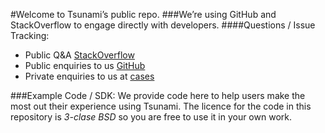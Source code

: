 #Welcome to Tsunami’s public repo.
###We’re using GitHub and StackOverflow to engage directly with developers.
####Questions / Issue Tracking:
* Public Q&A [StackOverflow](http://stackoverflow.com/questions/tagged/tsunami)
* Public enquiries to us [GitHub](https://github.com/Tsunami-ide/public/issues)
* Private enquiries to us at [cases](cases@tsunami.fogbugz.com)

###Example Code / SDK:
We provide code here to help users make the most out their experience using Tsunami. The licence for the code in this repository is *3-clase BSD* so you are free to use it in your own work.

